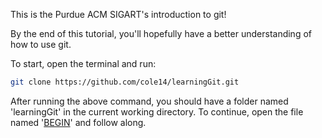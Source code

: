 This is the Purdue ACM SIGART's introduction to git!  

By the end of this tutorial, you'll hopefully have a better understanding of how to use git.

To start, open the terminal and run:
```bash
git clone https://github.com/cole14/learningGit.git
```

After running the above command, you should have a folder named 'learningGit' in the current
working directory.  To continue, open the file named '[BEGIN](BEGIN.md)' and follow along.
